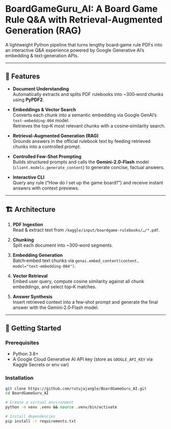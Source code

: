 # BoardGameGuru_AI: A Board Game Rule Q&A with Retrieval‑Augmented Generation (RAG)

A lightweight Python pipeline that turns lengthy board‑game rule PDFs into an interactive Q&A experience powered by Google Generative AI’s embedding & text‑generation APIs.

---

## 🚀 Features

- **Document Understanding**  
  Automatically extracts and splits PDF rulebooks into ~300‑word chunks using **PyPDF2**.

- **Embeddings & Vector Search**  
  Converts each chunk into a semantic embedding via Google GenAI’s `text‑embedding‑004` model.  
  Retrieves the top‑K most relevant chunks with a cosine‑similarity search.

- **Retrieval‑Augmented Generation (RAG)**  
  Grounds answers in the official rulebook text by feeding retrieved chunks into a controlled prompt.

- **Controlled Few‑Shot Prompting**  
  Builds structured prompts and calls the **Gemini‑2.0‑Flash** model (`client.models.generate_content`) to generate concise, factual answers.

- **Interactive CLI**  
  Query any rule (“How do I set up the game board?”) and receive instant answers with context previews.

---

## 🏗 Architecture

1. **PDF Ingestion**  
   Read & extract text from `/kaggle/input/boardgame-rulebooks/…/*.pdf`.

2. **Chunking**  
   Split each document into ~300‑word segments.

3. **Embedding Generation**  
   Batch‑embed text chunks via `genai.embed_content(content, model="text‑embedding‑004")`.

4. **Vector Retrieval**  
   Embed user query, compute cosine similarity against all chunk embeddings, and select top‑K matches.

5. **Answer Synthesis**  
   Insert retrieved context into a few‑shot prompt and generate the final answer with the Gemini‑2.0‑Flash model.

---

## 🔧 Getting Started

### Prerequisites

- Python 3.8+  
- A Google Cloud Generative AI API key (store as `GOOGLE_API_KEY` via Kaggle Secrets or env var)

### Installation

```bash
git clone https://github.com/rutujajangle/BoardGameGuru_AI.git
cd BoardGameGuru_AI

# Create a virtual environment
python -m venv .venv && source .venv/bin/activate

# Install dependencies
pip install -r requirements.txt

